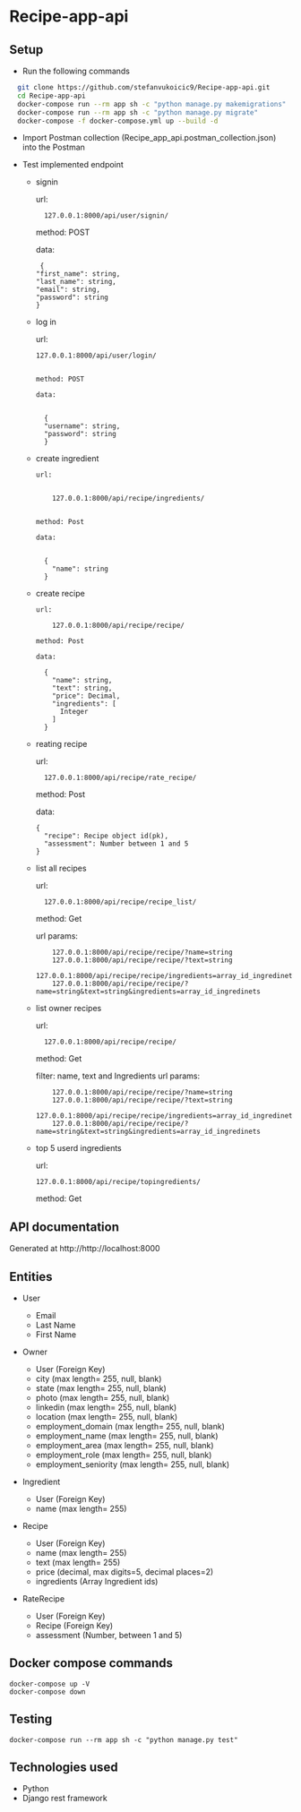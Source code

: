 # Recipe-app-api
## Setup
  - Run the following commands
  ```bash
    git clone https://github.com/stefanvukoicic9/Recipe-app-api.git
    cd Recipe-app-api
    docker-compose run --rm app sh -c "python manage.py makemigrations"
    docker-compose run --rm app sh -c "python manage.py migrate"
    docker-compose -f docker-compose.yml up --build -d
  ```
  - Import Postman collection (Recipe_app_api.postman_collection.json) into the Postman
  
  - Test implemented endpoint
  
    - signin
    
        url:
        
            127.0.0.1:8000/api/user/signin/

         method: POST

         data: 


           {
          "first_name": string,
          "last_name": string,
          "email": string,
          "password": string
          }
          
          
    - log in

         url:
         
          127.0.0.1:8000/api/user/login/
        
         
          method: POST

          data:
          
         
            {
            "username": string,
            "password": string
            }
          
          
    - create ingredient
   
          url:
          
          
              127.0.0.1:8000/api/recipe/ingredients/
          
          
          method: Post

          data:
          
         
            {
              "name": string
            }
          
          
    - create recipe
   
          url:
          
              127.0.0.1:8000/api/recipe/recipe/
              
          method: Post

          data:
          
            {
              "name": string,
              "text": string,
              "price": Decimal,
              "ingredients": [
                Integer
              ]
            }
          
          
    - reating recipe
   
        url:
        
        
            127.0.0.1:8000/api/recipe/rate_recipe/
        
        
        method: Post

        data:
        
          {
            "recipe": Recipe object id(pk),
            "assessment": Number between 1 and 5
          }
        
        
    - list all recipes
   
        url:
        
        
            127.0.0.1:8000/api/recipe/recipe_list/
        
        
        method: Get
        
        url params: 
        
              127.0.0.1:8000/api/recipe/recipe/?name=string
              127.0.0.1:8000/api/recipe/recipe/?text=string
              127.0.0.1:8000/api/recipe/recipe/ingredients=array_id_ingredinets
              127.0.0.1:8000/api/recipe/recipe/?name=string&text=string&ingredients=array_id_ingredinets
      
    - list owner recipes
   
        url:
        
        
            127.0.0.1:8000/api/recipe/recipe/
       
        
        method: Get 
        
        filter: name, text and Ingredients
        url params: 
        
              127.0.0.1:8000/api/recipe/recipe/?name=string
              127.0.0.1:8000/api/recipe/recipe/?text=string
              127.0.0.1:8000/api/recipe/recipe/ingredients=array_id_ingredinets
              127.0.0.1:8000/api/recipe/recipe/?name=string&text=string&ingredients=array_id_ingredinets
      
    - top 5 userd ingredients
   
        url:
        
        
          127.0.0.1:8000/api/recipe/topingredients/
        
        
        method: Get 
## API documentation
  Generated at http://http://localhost:8000
      
## Entities
  - User
    * Email
    * Last Name
    * First Name

  - Owner
    * User (Foreign Key)
    * city (max length= 255, null, blank)
    * state (max length= 255, null, blank)
    * photo (max length= 255, null, blank)
    * linkedin (max length= 255, null, blank)
    * location (max length= 255, null, blank)
    * employment_domain (max length= 255, null, blank)
    * employment_name (max length= 255, null, blank)
    * employment_area (max length= 255, null, blank)
    * employment_role (max length= 255, null, blank)
    * employment_seniority (max length= 255, null, blank)

  - Ingredient
    * User (Foreign Key)
    * name (max length= 255)
  
  - Recipe
    * User (Foreign Key)
    * name (max length= 255)
    * text (max length= 255)
    * price (decimal, max digits=5, decimal places=2)
    * ingredients (Array Ingredient ids)
   
  - RateRecipe
    * User (Foreign Key)
    * Recipe (Foreign Key)
    * assessment (Number, between 1 and 5)
    
## Docker compose commands
    docker-compose up -V
    docker-compose down
    
## Testing
    docker-compose run --rm app sh -c "python manage.py test"
    
## Technologies used
  - Python
  - Django rest framework
